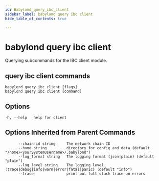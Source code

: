 ```yaml
---
id: Babylond_query_ibc_client
sidebar_label: babylond query ibc client
hide_table_of_contents: true

---
```

# babylond query ibc client
Querying subcommands for the IBC client module.
## query ibc client commands
```
babylond query ibc client [flags]
babylond query ibc client [command]
```
## Options
```
-h, --help   help for client
```
## Options Inherited from Parent Commands
```
      --chain-id string     The network chain ID
      --home string         directory for config and data (default "/home/<yourSystemUsername>/.babylond")
      --log_format string   The logging format (json|plain) (default "plain")
      --log_level string    The logging level (trace|debug|info|warn|error|fatal|panic) (default "info")
      --trace               print out full stack trace on errors
```